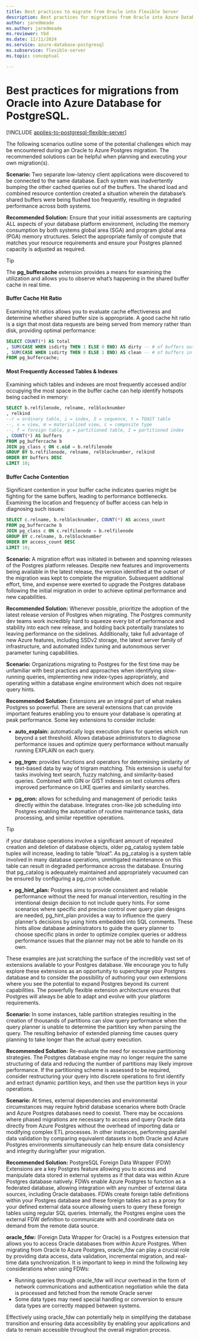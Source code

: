 ```yaml
---
title: Best practices to migrate from Oracle into Flexible Server
description: Best practices for migrations from Oracle into Azure Database for PostgreSQL.
author: jaredmeade
ms.author: jaredmeade
ms.reviewer: tbd
ms.date: 12/11/2024
ms.service: azure-database-postgresql
ms.subservice: flexible-server
ms.topic: conceptual

---
```


# Best practices for migrations from Oracle into Azure Database for PostgreSQL.

[!INCLUDE [applies-to-postgresql-flexible-server](~/reusable-content/ce-skilling/azure/includes/postgresql/includes/applies-to-postgresql-flexible-server.md)]

The following scenarios outline some of the potential challenges which may be encountered during an Oracle to Azure Postgres migration.  The recommended solutions can be helpful when planning and executing your own migration(s).

**Scenario:** Two separate low-latency client applications were discovered to be connected to the same database.  Each system was inadvertently bumping the other cached queries out of the buffers.  The shared load and combined resource contention created a situation wherein the database’s shared buffers were being flushed too frequently, resulting in degraded performance across both systems.  

**Recommended Solution:** Ensure that your initial assessments are capturing ALL aspects of your database platform environment, including the memory consumption by both systems global area (SGA) and program global area (PGA) memory structures.  Select the appropriate family of compute that matches your resource requirements and ensure your Postgres planned capacity is adjusted as required.

> [!TIP]
> The **pg_buffercache** extension provides a means for examining the utilization and allows you to observe what’s happening in the shared buffer cache in real time.

#### Buffer Cache Hit Ratio
Examining hit ratios allows you to evaluate cache effectiveness and determine whether shared buffer size is appropriate.  A good cache hit ratio is a sign that most data requests are being served from memory rather than disk, providing optimal performance:

```sql
SELECT COUNT(*) AS total
, SUM(CASE WHEN isdirty THEN 1 ELSE 0 END) AS dirty -- # of buffers out of sync with disk
, SUM(CASE WHEN isdirty THEN 0 ELSE 1 END) AS clean -- # of buffers in sync with data on disk
FROM pg_buffercache;
```

#### Most Frequently Accessed Tables & Indexes
Examining which tables and indexes are most frequently accessed and/or occupying the most space in the buffer cache can help identify hotspots being cached in memory:

```sql
SELECT b.relfilenode, relname, relblocknumber
, relkind 
--r = ordinary table, i = index, S = sequence, t = TOAST table
--, v = view, m = materialized view, c = composite type
--, f = foreign table, p = partitioned table, I = partitioned index
, COUNT(*) AS buffers
FROM pg_buffercache b
JOIN pg_class c ON c.oid = b.relfilenode
GROUP BY b.relfilenode, relname, relblocknumber, relkind
ORDER BY buffers DESC
LIMIT 10;
```

#### Buffer Cache Contention
Significant contention in your buffer cache indicates queries might be fighting for the same buffers, leading to performance bottlenecks.  Examining the location and frequency of buffer access can help in diagnosing such issues:

```sql
SELECT c.relname, b.relblocknumber, COUNT(*) AS access_count
FROM pg_buffercache b
JOIN pg_class c ON c.relfilenode = b.relfilenode
GROUP BY c.relname, b.relblocknumber
ORDER BY access_count DESC
LIMIT 10;
```
**Scenario:** A migration effort was initiated in between and spanning releases of the Postgres platform releases.  Despite new features and improvements being available in the latest release, the version identified at the outset of the migration was kept to complete the migration.  Subsequent additional effort, time, and expense were exerted to upgrade the Postgres database following the initial migration in order to achieve optimal performance and new capabilities.

**Recommended Solution:** Whenever possible, prioritize the adoption of the latest release version of Postgres when migrating.  The Postgres community dev teams work incredibly hard to squeeze every bit of performance and stability into each new release, and holding back potentially translates to leaving performance on the sidelines.  Additionally, take full advantage of new Azure features, including SSDv2 storage, the latest server family of infrastructure, and automated index tuning and autonomous server parameter tuning capabilities.

**Scenario:** Organizations migrating to Postgres for the first time may be unfamiliar with best practices and approaches when identifying slow-running queries, implementing new index-types appropriately, and operating within a database engine environment which does not require query hints.

**Recommended Solution:** Extensions are an integral part of what makes Postgres so powerful.  There are several extensions that can provide important features enabling you to ensure your database is operating at peak performance.  Some key extensions to consider include: 

 - **auto_explain:** automatically logs execution plans for queries which run beyond a set threshold.  Allows database administrators to diagnose performance issues and optimize query performance without manually running EXPLAIN on each query.

 - **pg_trgm:** provides functions and operators for determining similarity of text-based data by way of trigram matching.  This extension is useful for tasks involving text search, fuzzy matching, and similarity-based queries.  Combined with GIN or GIST indexes on text columns offers improved performance on LIKE queries and similarity searches.

 - **pg_cron:** allows for scheduling and management of periodic tasks directly within the database.  Integrates cron-like job scheduling into Postgres enabling the automation of routine maintenance tasks, data processing, and similar repetitive operations.  

> [!TIP]
> if your database operations involve a significant amount of repeated creation and deletion of database objects, older pg_catalog system table tuples will increase, leading to table “bloat”.  As pg_catalog is a system table involved in many database operations, unmitigated maintenance on this table can result in degraded performance across the database.  Ensuring that pg_catalog is adequately maintained and appropriately vacuumed can be ensured by configuring a pg_cron schedule.

 - **pg_hint_plan:** Postgres aims to provide consistent and reliable performance without the need for manual intervention, resulting in the intentional design decision to not include query hints.  For some scenarios where specific and precise control over query plan designs are needed, pg_hint_plan provides a way to influence the query planner’s decisions by using hints embedded into SQL comments.  These hints allow database administrators to guide the query planner to choose specific plans in order to optimize complex queries or address performance issues that the planner may not be able to handle on its own.

These examples are just scratching the surface of the incredibly vast set of extensions available to your Postgres database.  We encourage you to fully explore these extensions as an opportunity to supercharge your Postgres database and to consider the possibility of authoring your own extensions where you see the potential to expand Postgres beyond its current capabilities.  The powerfully flexible extension architecture ensures that Postgres will always be able to adapt and evolve with your platform requirements.

**Scenario:** In some instances, table partition strategies resulting in the creation of thousands of partitions can slow query performance when the query planner is unable to determine the partition key when parsing the query.  The resulting behavior of extended planning time causes query planning to take longer than the actual query execution.

**Recommended Solution:** Re-evaluate the need for excessive partitioning strategies.  The Postgres database engine may no longer require the same structuring of data and reducing the number of partitions may likely improve performance.  If the partitioning scheme is assessed to be required, consider restructuring your query into discrete operations to first identify and extract dynamic partition keys, and then use the partition keys in your operations.

**Scenario:** At times, external dependencies and environmental circumstances may require hybrid database scenarios where both Oracle and Azure Postgres databases need to coexist.  There may be occasions where phased migrations are necessary to access and query Oracle data directly from Azure Postgres without the overhead of importing data or modifying complex ETL processes.  In other instances, performing parallel data validation by comparing equivalent datasets in both Oracle and Azure Postgres environments simultaneously can help ensure data consistency and integrity during/after your migration.

**Recommended Solution:** PostgreSQL Foreign Data Wrapper (FDW) Extensions are a key Postgres feature allowing you to access and manipulate data stored in external systems as if that data was within Azure Postgres database natively.  FDWs enable Azure Postgres to function as a federated database, allowing integration with any number of external data sources, including Oracle databases.  FDWs create foreign table definitions within your Postgres database and these foreign tables act as a proxy for your defined external data source allowing users to query these foreign tables using regular SQL queries.  Internally, the Postgres engine uses the external FDW definition to communicate with and coordinate data on demand from the remote data source.

**oracle_fdw:** (Foreign Data Wrapper for Oracle) is a Postgres extension that allows you to access Oracle databases from within Azure Postgres.  When migrating from Oracle to Azure Postgres, oracle_fdw can play a crucial role by providing data access, data validation, incremental migration, and real-time data synchronization.  It is important to keep in mind the following key considerations when using FDWs:

 - Running queries through oracle_fdw will incur overhead in the form of network communications and authentication negotiation while the data is processed and fetched from the remote Oracle server
 - Some data types may need special handling or conversion to ensure data types are correctly mapped between systems.  

Effectively using oracle_fdw can potentially help in simplifying the database transition and ensuring data accessibility by enabling your applications and data to remain accessible throughout the overall migration process.